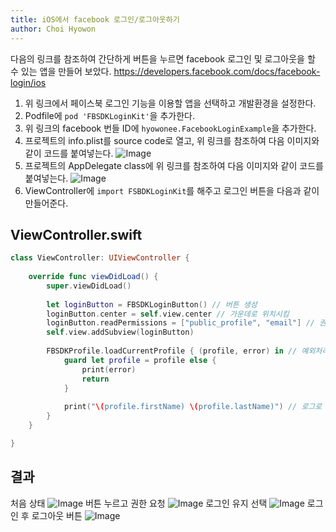 ```yaml
---
title: iOS에서 facebook 로그인/로그아웃하기
author: Choi Hyowon
---
```

다음의 링크를 참조하여 간단하게 버튼을 누르면 facebook 로그인 및 로그아웃을 할 수 있는 앱을 만들어 보았다.
https://developers.facebook.com/docs/facebook-login/ios

1. 위 링크에서 페이스북 로그인 기능을 이용할 앱을 선택하고 개발환경을 설정한다.
2. Podfile에 `pod 'FBSDKLoginKit'`을 추가한다.
3. 위 링크의 facebook 번들 ID에 `hyowonee.FacebookLoginExample`을 추가한다.
4. 프로젝트의 info.plist를 source code로 열고, 위 링크를 참조하여 다음 이미지와 같이 코드를 붙여넣는다.
![Image](/images/facebookLogin_info_plist.png)
5. 프로젝트의 AppDelegate class에 위 링크를 참조하여 다음 이미지와 같이 코드를 붙여넣는다.
![Image](/images/facebookLogin_AppDelegate.png)
6. ViewController에 `import FSBDKLoginKit`를 해주고 로그인 버튼을 다음과 같이 만들어준다.

## ViewController.swift
```swift
class ViewController: UIViewController {
    
    override func viewDidLoad() {
        super.viewDidLoad()
        
        let loginButton = FBSDKLoginButton() // 버튼 생성
        loginButton.center = self.view.center // 가운데로 위치시킴
        loginButton.readPermissions = ["public_profile", "email"] // 권한 요청
        self.view.addSubview(loginButton)
        
        FBSDKProfile.loadCurrentProfile { (profile, error) in // 예외처리
            guard let profile = profile else {
                print(error)
                return
            }
            
            print("\(profile.firstName) \(profile.lastName)") // 로그로 로그인한 사용자의 데이터 가져오기
        }
    }

}
```

## 결과
처음 상태
![Image](/images/facebookLogin_default.png)
버튼 누르고 권한 요청
![Image](/images/facebookLogin_admin_ask.png)
로그인 유지 선택
![Image](/images/facebookLogin_loginRemain_ask.png)
로그인 후 로그아웃 버튼
![Image](/images/facebookLogin_afterLogin.png)